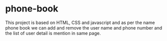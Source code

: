 # phone-book
This project is based on HTML, CSS and javascript and as per the name phone book we can add and remove the user name and phone number and the list of user detail is mention in same page.
